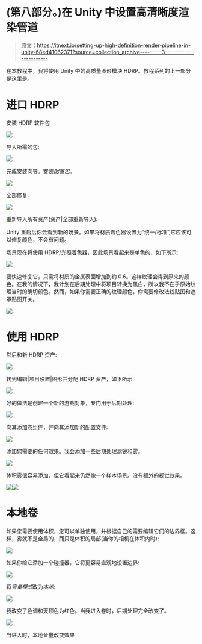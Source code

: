 # (第八部分。)在 Unity 中设置高清晰度渲染管道

> 原文：<https://itnext.io/setting-up-high-definition-render-pipeline-in-unity-68ed41062371?source=collection_archive---------3----------------------->

在本教程中，我将使用 Unity 中的高质量图形模块 HDRP。教程系列的上一部分是[这里是](https://medium.com/@janjilecek/limbo-style-menu-in-unity-4fe3fdee3420)。

# 进口 HDRP

安装 HDRP 软件包

![](img/11f86bab217970747bd571b2fe4f6c2f.png)

导入所需的包:

![](img/f1436e202d02138a8fb5fd098007af2e.png)

完成安装向导。安装*配置包*。

![](img/5954463dced4fd59c64401d5571c5c82.png)

全部修复:

![](img/b29d8565f25c27c8b88d21d292aa3cd2.png)

重新导入所有资产(资产|全部重新导入):

Unity 重启后你会看到新的场景。如果将材质着色器设置为“统一/标准”,它应该可以修复颜色，不会有问题。

场景现在将使用 HDRP/光照着色器，因此场景看起来是单色的，如下所示:

![](img/043377e9060e82a5ccca8fd2d084f3e0.png)

要快速修复它，只需将材质的金属表面增加到约 0.6。这样纹理会得到原来的颜色。在我的情况下，我计划在后期处理中将项目转换为黑白，所以我不在乎原始纹理当时的确切颜色。然而，如果你需要正确的纹理颜色，你需要修改法线贴图和遮罩贴图开关。

![](img/cd085b30f2eb1d338385e190f5917e61.png)

# 使用 HDRP

然后和新 HDRP 资产:

![](img/3ed5971e16910f7c3b97b838f1be485f.png)

转到编辑|项目设置|图形并分配 HDRP 资产，如下所示:

![](img/80743c1c34e9e72346223f46538261a9.png)

好的做法是创建一个新的游戏对象，专门用于后期处理:

![](img/de5186c48abe49a9b045b07cc168072f.png)

向其添加卷组件，并向其添加新的配置文件:

![](img/f6cf525908e02fd0f2d46b6edefe18dd.png)

添加您需要的任何效果。我会添加一些后期处理滤镜和雾。

![](img/50b1c02bbe693bd1d95d8a092a5cc225.png)

体积雾很容易添加，但它看起来仍然像一个样本场景。没有额外的视觉效果。

![](img/b613c40ffae6f26feac6c8ac22b41a48.png)![](img/460d61bf35740191abb25654b1faa361.png)

# 本地卷

如果您需要使用体积，您可以单独使用，并根据自己的需要编辑它们的边界框。这样，雾就不是全局的，而只是体积的局部(当你的相机在体积内时):

![](img/3a72ec312e436795cf1cfd2ae3428f2e.png)

如果你给它添加一个碰撞器，它将更容易直观地设置边界:

![](img/49b8f3b0c8de94252e7349be4422398e.png)

将*音量模式*改为*本地:*

![](img/692ab74169cc03a65a5ffa58f3ad7363.png)

我改变了色调和天顶色为红色。当我进入卷时，后期处理完全改变了。

![](img/6deeb391fc4af3480bbc527b30575195.png)

当进入时，本地音量改变效果